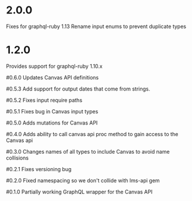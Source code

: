 # 2.0.0
Fixes for graphql-ruby 1.13
Rename input enums to prevent duplicate types

# 1.2.0
Provides support for graphql-ruby 1.10.x

#0.6.0
Updates Canvas API definitions

#0.5.3
Add support for output dates that come from strings.

#0.5.2
Fixes input require paths

#0.5.1
Fixes bug in Canvas input types

#0.5.0
Adds mutations for Canvas API

#0.4.0
Adds ability to call canvas api proc method to gain access to the Canvas api

#0.3.0
Changes names of all types to include Canvas to avoid name collisions

#0.2.1
Fixes versioning bug

#0.2.0
Fixed namespacing so we don't collide with lms-api gem

#0.1.0
Partially working GraphQL wrapper for the Canvas API
